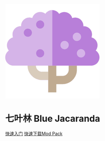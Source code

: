 ![Blue Jacaranda](img/icon-small.png)
# **七叶林 Blue Jacaranda**

[快速入门](post/getting-start.md)
[快速下载Mod Pack](https://github.com/EusMC/BJ-ClientSide-Merge/releases/download/20w11a/BJ-ClientSide-Merge-20w11a.zip)